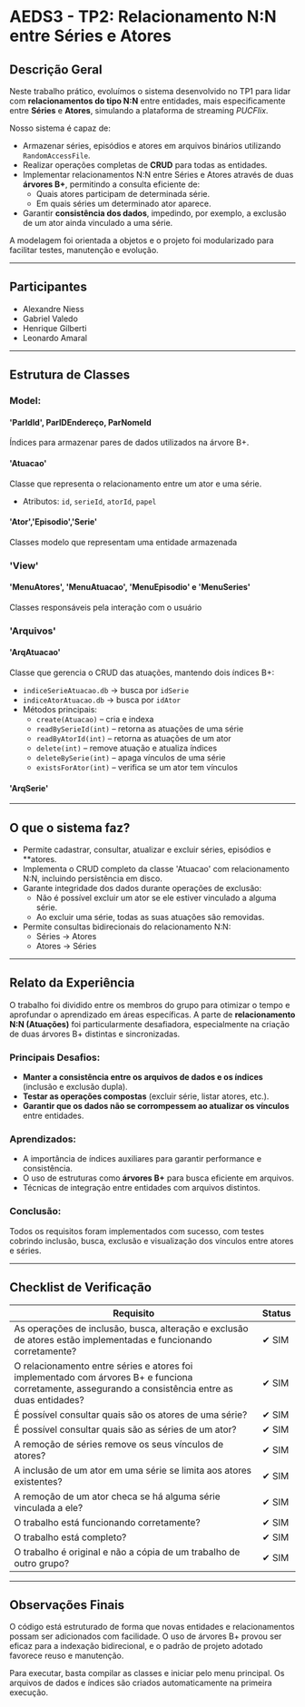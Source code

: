# AEDS3 - TP2: Relacionamento N:N entre Séries e Atores

## Descrição Geral

Neste trabalho prático, evoluímos o sistema desenvolvido no TP1 para lidar com **relacionamentos do tipo N:N** entre entidades, mais especificamente entre **Séries** e **Atores**, simulando a plataforma de streaming _PUCFlix_.

Nosso sistema é capaz de:

- Armazenar séries, episódios e atores em arquivos binários utilizando `RandomAccessFile`.
- Realizar operações completas de **CRUD** para todas as entidades.
- Implementar relacionamentos N:N entre Séries e Atores através de duas **árvores B+**, permitindo a consulta eficiente de:
  - Quais atores participam de determinada série.
  - Em quais séries um determinado ator aparece.
- Garantir **consistência dos dados**, impedindo, por exemplo, a exclusão de um ator ainda vinculado a uma série.

A modelagem foi orientada a objetos e o projeto foi modularizado para facilitar testes, manutenção e evolução.

---

## Participantes

- Alexandre Niess
- Gabriel Valedo
- Henrique Gilberti
- Leonardo Amaral

---

## Estrutura de Classes

### Model:

#### 'ParIdId', ParIDEndereço, ParNomeId

Índices para armazenar pares de dados utilizados na árvore B+.

#### 'Atuacao' 

Classe que representa o relacionamento entre um ator e uma série.

- Atributos: `id`, `serieId`, `atorId`, `papel`

#### 'Ator','Episodio','Serie'

Classes modelo que representam uma entidade armazenada


### 'View'

#### 'MenuAtores', 'MenuAtuacao', 'MenuEpisodio' e 'MenuSeries'

Classes responsáveis pela interação com o usuário

### 'Arquivos'

#### 'ArqAtuacao'

Classe que gerencia o CRUD das atuações, mantendo dois índices B+:

- `indiceSerieAtuacao.db` → busca por `idSerie`
- `indiceAtorAtuacao.db` → busca por `idAtor`
- Métodos principais:
  - `create(Atuacao)` – cria e indexa
  - `readBySerieId(int)` – retorna as atuações de uma série
  - `readByAtorId(int)` – retorna as atuações de um ator
  - `delete(int)` – remove atuação e atualiza índices
  - `deleteBySerie(int)` – apaga vínculos de uma série
  - `existsForAtor(int)` – verifica se um ator tem vínculos

#### 'ArqSerie'



---

## O que o sistema faz?

- Permite cadastrar, consultar, atualizar e excluir séries, episódios e **atores.
- Implementa o CRUD completo da classe 'Atuacao' com relacionamento N:N, incluindo persistência em disco.
- Garante integridade dos dados durante operações de exclusão:
  - Não é possível excluir um ator se ele estiver vinculado a alguma série.
  - Ao excluir uma série, todas as suas atuações são removidas.
- Permite consultas bidirecionais do relacionamento N:N:
  - Séries → Atores
  - Atores → Séries

---

## Relato da Experiência

O trabalho foi dividido entre os membros do grupo para otimizar o tempo e aprofundar o aprendizado em áreas específicas. A parte de **relacionamento N:N (Atuações)** foi particularmente desafiadora, especialmente na criação de duas árvores B+ distintas e sincronizadas.

### Principais Desafios:

- **Manter a consistência entre os arquivos de dados e os índices** (inclusão e exclusão dupla).
- **Testar as operações compostas** (excluir série, listar atores, etc.).
- **Garantir que os dados não se corrompessem ao atualizar os vínculos** entre entidades.

### Aprendizados:

- A importância de índices auxiliares para garantir performance e consistência.
- O uso de estruturas como **árvores B+** para busca eficiente em arquivos.
- Técnicas de integração entre entidades com arquivos distintos.

### Conclusão:

Todos os requisitos foram implementados com sucesso, com testes cobrindo inclusão, busca, exclusão e visualização dos vínculos entre atores e séries.

---

## Checklist de Verificação

| Requisito                                                                                                           | Status |
|--------------------------------------------------------------------------------------------------------------------|--------|
| As operações de inclusão, busca, alteração e exclusão de atores estão implementadas e funcionando corretamente?    | ✔ SIM  |
| O relacionamento entre séries e atores foi implementado com árvores B+ e funciona corretamente, assegurando a consistência entre as duas entidades? | ✔ SIM  |
| É possível consultar quais são os atores de uma série?                                                             | ✔ SIM  |
| É possível consultar quais são as séries de um ator?                                                               | ✔ SIM  |
| A remoção de séries remove os seus vínculos de atores?                                                             | ✔ SIM  |
| A inclusão de um ator em uma série se limita aos atores existentes?                                                | ✔ SIM  |
| A remoção de um ator checa se há alguma série vinculada a ele?                                                     | ✔ SIM  |
| O trabalho está funcionando corretamente?                                                                           | ✔ SIM  |
| O trabalho está completo?                                                                                          | ✔ SIM  |
| O trabalho é original e não a cópia de um trabalho de outro grupo?                                                 | ✔ SIM  |


---

## Observações Finais

O código está estruturado de forma que novas entidades e relacionamentos possam ser adicionados com facilidade. O uso de árvores B+ provou ser eficaz para a indexação bidirecional, e o padrão de projeto adotado favorece reuso e manutenção.

Para executar, basta compilar as classes e iniciar pelo menu principal. Os arquivos de dados e índices são criados automaticamente na primeira execução.
